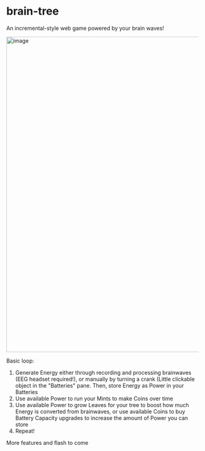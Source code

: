 # brain-tree
An incremental-style web game powered by your brain waves!

<img width="1427" height="827" alt="image" src="https://github.com/user-attachments/assets/cbff8434-8e25-4cf2-a67b-1fa5255cdb7c" />

Basic loop:
1) Generate Energy either through recording and processing brainwaves (EEG headset required!), or manually by turning a crank (Little clickable object in the "Batteries" pane. Then, store Energy as Power in your Batteries
2) Use available Power to run your Mints to make Coins over time
3) Use available Power to grow Leaves for your tree to boost how much Energy is converted from brainwaves, or use available Coins to buy Battery Capacity upgrades to increase the amount of Power you can store
4) Repeat!

More features and flash to come
